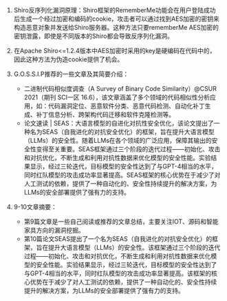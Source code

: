 1. Shiro反序列化漏洞原理：Shiro框架的RememberMe功能会在用户登陆成功后生成一个经过加密和编码的cookie，攻击者可以通过找到AES加密的密钥来构造恶意对象并发送给Shiro服务器。这种方法只要rememberMe AES加密的密钥泄露，即使是不同版本的Shiro都会导致反序列化漏洞。
  2. 在Apache Shiro<=1.2.4版本中AES加密时采用的key是硬编码在代码中的，因此这种方法为伪造cookie提供了机会。

3. G.O.S.S.I.P推荐的一些文章及其简要介绍：
   - 二进制代码相似度调查（A Survey of Binary Code Similarity）@CSUR 2021（期刊 SCI一区 16.6），该文章涵盖了多个领域的代码相似性分析应用，如：代码漏洞定位、恶意软件分类、恶意代码检测、自动化补丁生成、补丁信息分析、跨架构代码迁移和软件克隆检测等。
   - 论文速读 | SEAS：大语言模型的自进化对抗性安全优化，该论文提出了一种名为SEAS（自我进化的对抗安全优化）的框架，旨在提升大语言模型（LLMs）的安全性。随着LLMs在各个领域的广泛应用，保障其输出的安全性变得至关重要。SEAS框架通过三个阶段的迭代过程——初始化、攻击和对抗优化，不断生成和利用对抗性数据来优化模型的安全性能。实验结果显示，经过三轮迭代，目标模型的安全性达到了与GPT-4相当的水平，同时红队模型的攻击成功率显著提高。SEAS框架的核心优势在于减少了对人工测试的依赖，提供了一种自动化的、安全性持续提升的解决方案，为LLMs的安全部署提供了强有力的支持。
4. 9-10文章摘要：
   - 第9篇文章是一些自己阅读或推荐的文章总结，主要关注IOT、源码和智能家具方向的漏洞挖掘。
   - 第10篇论文SEAS提出了一个名为SEAS（自我进化的对抗安全优化）的框架，旨在提升大语言模型（LLMs）的安全性。该框架通过三个阶段的迭代过程——初始化、攻击和对抗优化，不断生成和利用对抗性数据来优化模型的安全性能。实验结果显示，经过三轮迭代，目标模型的安全性达到了与GPT-4相当的水平，同时红队模型的攻击成功率显著提高。该框架的核心优势在于减少了对人工测试的依赖，提供了一种自动化的、安全性持续提升的解决方案，为LLMs的安全部署提供了强有力的支持。